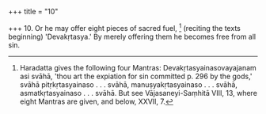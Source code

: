 +++
title = "10"

+++
10. Or he may offer eight pieces of sacred fuel, [^7]  (reciting the texts beginning) 'Devakṛtasya.' By merely offering them he becomes free from all sin.


[^7]:  Haradatta gives the following four Mantras: Devakṛtasyainasovayajanam asi svāhā, 'thou art the expiation for sin committed p. 296 by the gods,' svāhā pitṛkṛtasyainaso . . . svāhā, manuṣyakṛtasyainaso . . . svāhā, asmatkṛtasyainaso . . . svāhā. But see Vājasaneyi-Saṃhitā VIII, 13, where eight Mantras are given, and below, XXVII, 7.
